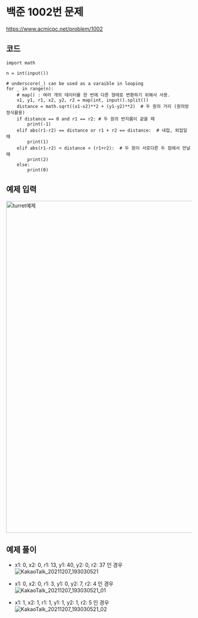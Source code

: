 # 백준 1002번 문제

https://www.acmicpc.net/problem/1002

## 코드

```
import math

n = int(input())

# underscore(_) can be used as a varaible in looping
for _ in range(n):
    # map() : 여러 개의 데이터를 한 번에 다른 형태로 변환하기 위해서 사용.
    x1, y1, r1, x2, y2, r2 = map(int, input().split())
    distance = math.sqrt((x1-x2)**2 + (y1-y2)**2)  # 두 원의 거리 (원의방정식활용)
    if distance == 0 and r1 == r2: # 두 원의 반지름이 같을 때
        print(-1)
    elif abs(r1-r2) == distance or r1 + r2 == distance:  # 내접, 외접일 때
        print(1)
    elif abs(r1-r2) < distance < (r1+r2):  # 두 원이 서로다른 두 점에서 만날 때
        print(2)
    else:
        print(0) 
```

## 예제 입력
<img width="900" alt="turret예제" src="https://user-images.githubusercontent.com/59908525/145014725-aee4c831-2cfb-4a4a-ae16-46f45f58801b.PNG">

## 예제 풀이

- x1: 0, x2: 0, r1: 13, y1: 40, y2: 0, r2: 37 인 경우
![KakaoTalk_20211207_193030521](https://user-images.githubusercontent.com/59908525/145014551-ad2ea01e-9288-4d85-827d-2b01aa8117f2.jpg)

- x1: 0, x2: 0, r1: 3, y1: 0, y2: 7, r2: 4 인 경우
![KakaoTalk_20211207_193030521_01](https://user-images.githubusercontent.com/59908525/145014557-c6815c24-912c-413e-8804-b9644668c5a7.jpg)

- x1: 1, x2: 1, r1: 1, y1: 1, y2: 1, r2: 5 인 경우
![KakaoTalk_20211207_193030521_02](https://user-images.githubusercontent.com/59908525/145014567-952f9773-0e56-4a62-baf7-e79d1232c2a3.jpg)

